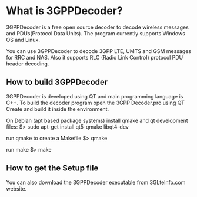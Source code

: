 What is 3GPPDecoder?
=====================

3GPPDecoder is a free open source decoder to decode wireless messages and PDUs(Protocol Data Units). The program currently supports Windows OS and Linux.

You can use 3GPPDecoder to decode 3GPP LTE, UMTS and GSM messages for RRC and NAS. Also it supports RLC (Radio Link Control) protocol PDU header decoding.

## How to build 3GPPDecoder

3GPPDecoder is developed using QT and main programming language is C++. To build the decoder program open the 3GPP Decoder.pro using QT Create and build it inside the environment.

On Debian (apt based package systems) install qmake and qt development files:
$> sudo apt-get install qt5-qmake libqt4-dev

run qmake to create a Makefile
$> qmake

run make
$> make

## How to get the Setup file

You can also download the 3GPPDecoder executable from 3GLteInfo.com website.


